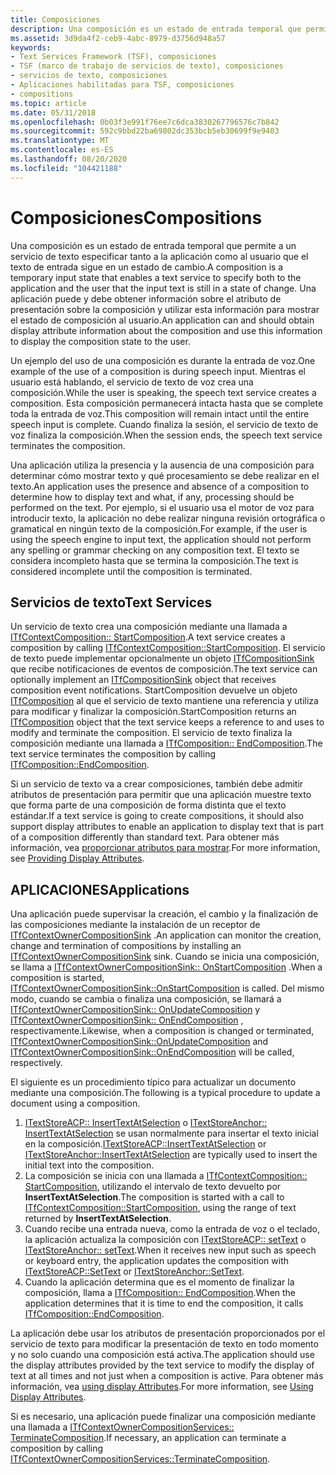 ```yaml
---
title: Composiciones
description: Una composición es un estado de entrada temporal que permite a un servicio de texto especificar tanto a la aplicación como al usuario que el texto de entrada sigue en un estado de cambio.
ms.assetid: 3d9da4f2-ceb9-4abc-8979-d3756d948a57
keywords:
- Text Services Framework (TSF), composiciones
- TSF (marco de trabajo de servicios de texto), composiciones
- servicios de texto, composiciones
- Aplicaciones habilitadas para TSF, composiciones
- compositions
ms.topic: article
ms.date: 05/31/2018
ms.openlocfilehash: 0b03f3e991f76ee7c6dca3830267796576c7b842
ms.sourcegitcommit: 592c9bbd22ba69802dc353bcb5eb30699f9e9403
ms.translationtype: MT
ms.contentlocale: es-ES
ms.lasthandoff: 08/20/2020
ms.locfileid: "104421188"
---
```

# <a name="compositions"></a><span data-ttu-id="22dd1-108">Composiciones</span><span class="sxs-lookup"><span data-stu-id="22dd1-108">Compositions</span></span>

<span data-ttu-id="22dd1-109">Una composición es un estado de entrada temporal que permite a un servicio de texto especificar tanto a la aplicación como al usuario que el texto de entrada sigue en un estado de cambio.</span><span class="sxs-lookup"><span data-stu-id="22dd1-109">A composition is a temporary input state that enables a text service to specify both to the application and the user that the input text is still in a state of change.</span></span> <span data-ttu-id="22dd1-110">Una aplicación puede y debe obtener información sobre el atributo de presentación sobre la composición y utilizar esta información para mostrar el estado de composición al usuario.</span><span class="sxs-lookup"><span data-stu-id="22dd1-110">An application can and should obtain display attribute information about the composition and use this information to display the composition state to the user.</span></span>

<span data-ttu-id="22dd1-111">Un ejemplo del uso de una composición es durante la entrada de voz.</span><span class="sxs-lookup"><span data-stu-id="22dd1-111">One example of the use of a composition is during speech input.</span></span> <span data-ttu-id="22dd1-112">Mientras el usuario está hablando, el servicio de texto de voz crea una composición.</span><span class="sxs-lookup"><span data-stu-id="22dd1-112">While the user is speaking, the speech text service creates a composition.</span></span> <span data-ttu-id="22dd1-113">Esta composición permanecerá intacta hasta que se complete toda la entrada de voz.</span><span class="sxs-lookup"><span data-stu-id="22dd1-113">This composition will remain intact until the entire speech input is complete.</span></span> <span data-ttu-id="22dd1-114">Cuando finaliza la sesión, el servicio de texto de voz finaliza la composición.</span><span class="sxs-lookup"><span data-stu-id="22dd1-114">When the session ends, the speech text service terminates the composition.</span></span>

<span data-ttu-id="22dd1-115">Una aplicación utiliza la presencia y la ausencia de una composición para determinar cómo mostrar texto y qué procesamiento se debe realizar en el texto.</span><span class="sxs-lookup"><span data-stu-id="22dd1-115">An application uses the presence and absence of a composition to determine how to display text and what, if any, processing should be performed on the text.</span></span> <span data-ttu-id="22dd1-116">Por ejemplo, si el usuario usa el motor de voz para introducir texto, la aplicación no debe realizar ninguna revisión ortográfica o gramatical en ningún texto de la composición.</span><span class="sxs-lookup"><span data-stu-id="22dd1-116">For example, if the user is using the speech engine to input text, the application should not perform any spelling or grammar checking on any composition text.</span></span> <span data-ttu-id="22dd1-117">El texto se considera incompleto hasta que se termina la composición.</span><span class="sxs-lookup"><span data-stu-id="22dd1-117">The text is considered incomplete until the composition is terminated.</span></span>

## <a name="text-services"></a><span data-ttu-id="22dd1-118">Servicios de texto</span><span class="sxs-lookup"><span data-stu-id="22dd1-118">Text Services</span></span>

<span data-ttu-id="22dd1-119">Un servicio de texto crea una composición mediante una llamada a [ITfContextComposition:: StartComposition](/windows/desktop/api/msctf/nf-msctf-itfcontextcomposition-startcomposition).</span><span class="sxs-lookup"><span data-stu-id="22dd1-119">A text service creates a composition by calling [ITfContextComposition::StartComposition](/windows/desktop/api/msctf/nf-msctf-itfcontextcomposition-startcomposition).</span></span> <span data-ttu-id="22dd1-120">El servicio de texto puede implementar opcionalmente un objeto [ITfCompositionSink](/windows/desktop/api/msctf/nn-msctf-itfcompositionsink) que recibe notificaciones de eventos de composición.</span><span class="sxs-lookup"><span data-stu-id="22dd1-120">The text service can optionally implement an [ITfCompositionSink](/windows/desktop/api/msctf/nn-msctf-itfcompositionsink) object that receives composition event notifications.</span></span> <span data-ttu-id="22dd1-121">StartComposition devuelve un objeto [ITfComposition](/windows/desktop/api/msctf/nn-msctf-itfcomposition) al que el servicio de texto mantiene una referencia y utiliza para modificar y finalizar la composición.</span><span class="sxs-lookup"><span data-stu-id="22dd1-121">StartComposition returns an [ITfComposition](/windows/desktop/api/msctf/nn-msctf-itfcomposition) object that the text service keeps a reference to and uses to modify and terminate the composition.</span></span> <span data-ttu-id="22dd1-122">El servicio de texto finaliza la composición mediante una llamada a [ITfComposition:: EndComposition](/windows/desktop/api/msctf/nf-msctf-itfcomposition-endcomposition).</span><span class="sxs-lookup"><span data-stu-id="22dd1-122">The text service terminates the composition by calling [ITfComposition::EndComposition](/windows/desktop/api/msctf/nf-msctf-itfcomposition-endcomposition).</span></span>

<span data-ttu-id="22dd1-123">Si un servicio de texto va a crear composiciones, también debe admitir atributos de presentación para permitir que una aplicación muestre texto que forma parte de una composición de forma distinta que el texto estándar.</span><span class="sxs-lookup"><span data-stu-id="22dd1-123">If a text service is going to create compositions, it should also support display attributes to enable an application to display text that is part of a composition differently than standard text.</span></span> <span data-ttu-id="22dd1-124">Para obtener más información, vea [proporcionar atributos para mostrar](providing-display-attributes.md).</span><span class="sxs-lookup"><span data-stu-id="22dd1-124">For more information, see [Providing Display Attributes](providing-display-attributes.md).</span></span>

## <a name="applications"></a><span data-ttu-id="22dd1-125">APLICACIONES</span><span class="sxs-lookup"><span data-stu-id="22dd1-125">Applications</span></span>

<span data-ttu-id="22dd1-126">Una aplicación puede supervisar la creación, el cambio y la finalización de las composiciones mediante la instalación de un receptor de [ITfContextOwnerCompositionSink](/windows/desktop/api/msctf/nn-msctf-itfcontextownercompositionsink) .</span><span class="sxs-lookup"><span data-stu-id="22dd1-126">An application can monitor the creation, change and termination of compositions by installing an [ITfContextOwnerCompositionSink](/windows/desktop/api/msctf/nn-msctf-itfcontextownercompositionsink) sink.</span></span> <span data-ttu-id="22dd1-127">Cuando se inicia una composición, se llama a [ITfContextOwnerCompositionSink:: OnStartComposition](/windows/desktop/api/msctf/nf-msctf-itfcontextownercompositionsink-onstartcomposition) .</span><span class="sxs-lookup"><span data-stu-id="22dd1-127">When a composition is started, [ITfContextOwnerCompositionSink::OnStartComposition](/windows/desktop/api/msctf/nf-msctf-itfcontextownercompositionsink-onstartcomposition) is called.</span></span> <span data-ttu-id="22dd1-128">Del mismo modo, cuando se cambia o finaliza una composición, se llamará a [ITfContextOwnerCompositionSink:: OnUpdateComposition](/windows/desktop/api/msctf/nf-msctf-itfcontextownercompositionsink-onupdatecomposition) y [ITfContextOwnerCompositionSink:: OnEndComposition](/windows/desktop/api/msctf/nf-msctf-itfcontextownercompositionsink-onendcomposition) , respectivamente.</span><span class="sxs-lookup"><span data-stu-id="22dd1-128">Likewise, when a composition is changed or terminated, [ITfContextOwnerCompositionSink::OnUpdateComposition](/windows/desktop/api/msctf/nf-msctf-itfcontextownercompositionsink-onupdatecomposition) and [ITfContextOwnerCompositionSink::OnEndComposition](/windows/desktop/api/msctf/nf-msctf-itfcontextownercompositionsink-onendcomposition) will be called, respectively.</span></span>

<span data-ttu-id="22dd1-129">El siguiente es un procedimiento típico para actualizar un documento mediante una composición.</span><span class="sxs-lookup"><span data-stu-id="22dd1-129">The following is a typical procedure to update a document using a composition.</span></span>

1.  <span data-ttu-id="22dd1-130">[ITextStoreACP:: InsertTextAtSelection](/windows/desktop/api/Textstor/nf-textstor-itextstoreacp-inserttextatselection) o [ITextStoreAnchor:: InsertTextAtSelection](/windows/desktop/api/Textstor/nf-textstor-itextstoreanchor-inserttextatselection) se usan normalmente para insertar el texto inicial en la composición.</span><span class="sxs-lookup"><span data-stu-id="22dd1-130">[ITextStoreACP::InsertTextAtSelection](/windows/desktop/api/Textstor/nf-textstor-itextstoreacp-inserttextatselection) or [ITextStoreAnchor::InsertTextAtSelection](/windows/desktop/api/Textstor/nf-textstor-itextstoreanchor-inserttextatselection) are typically used to insert the initial text into the composition.</span></span>
2.  <span data-ttu-id="22dd1-131">La composición se inicia con una llamada a [ITfContextComposition:: StartComposition](/windows/desktop/api/Msctf/nf-msctf-itfcontextcomposition-startcomposition), utilizando el intervalo de texto devuelto por **InsertTextAtSelection**.</span><span class="sxs-lookup"><span data-stu-id="22dd1-131">The composition is started with a call to [ITfContextComposition::StartComposition](/windows/desktop/api/Msctf/nf-msctf-itfcontextcomposition-startcomposition), using the range of text returned by **InsertTextAtSelection**.</span></span>
3.  <span data-ttu-id="22dd1-132">Cuando recibe una entrada nueva, como la entrada de voz o el teclado, la aplicación actualiza la composición con [ITextStoreACP:: setText](/windows/desktop/api/Textstor/nf-textstor-itextstoreacp-settext) o [ITextStoreAnchor:: setText](/windows/desktop/api/Textstor/nf-textstor-itextstoreanchor-settext).</span><span class="sxs-lookup"><span data-stu-id="22dd1-132">When it receives new input such as speech or keyboard entry, the application updates the composition with [ITextStoreACP::SetText](/windows/desktop/api/Textstor/nf-textstor-itextstoreacp-settext) or [ITextStoreAnchor::SetText](/windows/desktop/api/Textstor/nf-textstor-itextstoreanchor-settext).</span></span>
4.  <span data-ttu-id="22dd1-133">Cuando la aplicación determina que es el momento de finalizar la composición, llama a [ITfComposition:: EndComposition](/windows/desktop/api/Msctf/nf-msctf-itfcomposition-endcomposition).</span><span class="sxs-lookup"><span data-stu-id="22dd1-133">When the application determines that it is time to end the composition, it calls [ITfComposition::EndComposition](/windows/desktop/api/Msctf/nf-msctf-itfcomposition-endcomposition).</span></span>

<span data-ttu-id="22dd1-134">La aplicación debe usar los atributos de presentación proporcionados por el servicio de texto para modificar la presentación de texto en todo momento y no solo cuando una composición está activa.</span><span class="sxs-lookup"><span data-stu-id="22dd1-134">The application should use the display attributes provided by the text service to modify the display of text at all times and not just when a composition is active.</span></span> <span data-ttu-id="22dd1-135">Para obtener más información, vea [using display Attributes](using-display-attributes.md).</span><span class="sxs-lookup"><span data-stu-id="22dd1-135">For more information, see [Using Display Attributes](using-display-attributes.md).</span></span>

<span data-ttu-id="22dd1-136">Si es necesario, una aplicación puede finalizar una composición mediante una llamada a [ITfContextOwnerCompositionServices:: TerminateComposition](/windows/desktop/api/msctf/nf-msctf-itfcontextownercompositionservices-terminatecomposition).</span><span class="sxs-lookup"><span data-stu-id="22dd1-136">If necessary, an application can terminate a composition by calling [ITfContextOwnerCompositionServices::TerminateComposition](/windows/desktop/api/msctf/nf-msctf-itfcontextownercompositionservices-terminatecomposition).</span></span>

 

 